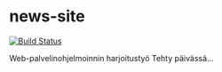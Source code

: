 # news-site
[![Build Status](https://travis-ci.org/Forbaya/news-site.svg?branch=master)](https://travis-ci.org/Forbaya/news-site)

Web-palvelinohjelmoinnin harjoitustyö
Tehty päivässä...